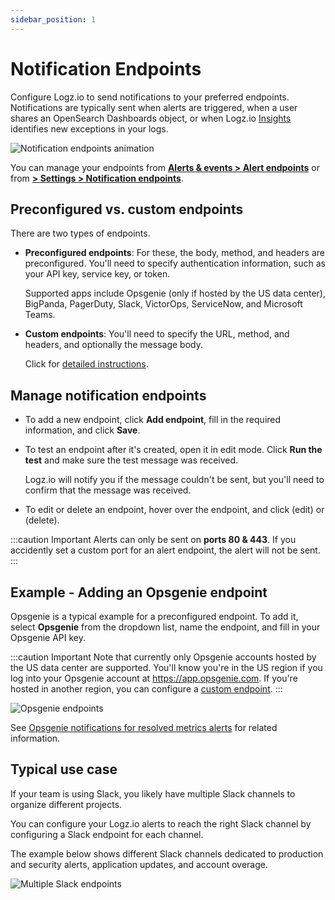 ```yaml
---
sidebar_position: 1
---
```


# Notification Endpoints


Configure Logz.io to send notifications to your preferred endpoints.
Notifications are typically sent when alerts are triggered, when a user shares an OpenSearch Dashboards object, or when Logz.io [Insights](https://docs.logz.io/docs/user-guide/log-management/insights/ai-insights/) identifies new exceptions in your logs.

![Notification endpoints animation](https://dytvr9ot2sszz.cloudfront.net/logz-docs/notification-endpoints/notification_endpoints_2021.gif)

You can manage your endpoints
from [**Alerts & events > Alert endpoints**](https://app.logz.io/#/dashboard/alerts/endpoints)
or from [**<i class="li li-gear"></i> > Settings > Notification endpoints**](https://app.logz.io/#/dashboard/alerts/endpoints).

## Preconfigured vs. custom endpoints

There are two types of endpoints.

* **Preconfigured endpoints**:
  For these, the body, method, and headers are preconfigured.
  You'll need to specify authentication information,
  such as your API key, service key, or token.

  Supported apps include Opsgenie (only if hosted by the US data center), BigPanda, PagerDuty, Slack, VictorOps, ServiceNow, and Microsoft Teams.

* **Custom endpoints**:
  You'll need to specify the URL, method, and headers,
  and optionally the message body.

  Click for [detailed instructions](https://docs.logz.io/docs/user-guide/integrations/notification-endpoints/custom-endpoints/).

## Manage notification endpoints

* To add a new endpoint, click **Add endpoint**,
  fill in the required information, and click **Save**.

* To test an endpoint after it's created, open it in edit mode.
  Click **Run the test** and make sure the test message was received.

  Logz.io will notify you if the message couldn't be sent,
  but you'll need to confirm that the message was received.

* To edit or delete an endpoint,
  hover over the endpoint,
  and click <i class="li li-pencil"></i> (edit)
  or <i class="li li-trash"></i> (delete).

 
:::caution Important
Alerts can only be sent on **ports 80 & 443**.
If you accidently set a custom port for an alert endpoint, the alert will not be sent.
:::
 

## Example - Adding an Opsgenie endpoint

Opsgenie is a typical example for a preconfigured endpoint.
To add it, select **Opsgenie** from the dropdown list,
name the endpoint,
and fill in your Opsgenie API key.

:::caution Important
Note that currently only Opsgenie accounts hosted by the US data center are supported. You'll know you're in the US region if you log into your Opsgenie account at https://app.opsgenie.com. If you're hosted in another region, you can configure a [custom endpoint](/docs/user-guide/integrations/notification-endpoints/custom-endpoints/).
:::

![Opsgenie endpoints](https://dytvr9ot2sszz.cloudfront.net/logz-docs/notification-endpoints/opsgenie-endpoint07-2021.png)

See [Opsgenie notifications for resolved metrics alerts](https://docs.logz.io/docs/user-guide/integrations/notification-endpoints/opsgenie/) for related information.

## Typical use case

If your team is using Slack, you likely have multiple Slack channels to organize different projects.

You can configure your Logz.io alerts to reach the right Slack channel by configuring a Slack endpoint for each channel.

The example below shows different Slack channels dedicated to production and security alerts, application updates, and account overage.

![Multiple Slack endpoints](https://dytvr9ot2sszz.cloudfront.net/logz-docs/notification-endpoints/slack-endpoints2021.png)
